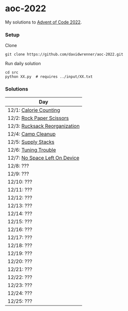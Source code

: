 # aoc-2022

My solutions to [Advent of Code 2022](https://adventofcode.com).

### Setup

Clone
```
git clone https://github.com/davidwrenner/aoc-2022.git
```

Run daily solution
```
cd src
python XX.py  # requires ../input/XX.txt
```

### Solutions

|Day|
|---|
|12/1: [Calorie Counting](src/00.py)|
|12/2: [Rock Paper Scissors](src/01.py) |
|12/3: [Rucksack Reorganization](src/02.py) |
|12/4: [Camp Cleanup](src/03.py) |
|12/5: [Supply Stacks](src/04.py) |
|12/6: [Tuning Trouble](src/05.py) |
|12/7: [No Space Left On Device](src/06.py) |
|12/8: ??? |
|12/9: ??? |
|12/10: ??? |
|12/11: ??? |
|12/12: ??? |
|12/13: ??? |
|12/14: ??? |
|12/15: ??? |
|12/16: ??? |
|12/17: ??? |
|12/18: ??? |
|12/19: ??? |
|12/20: ??? |
|12/21: ??? |
|12/22: ??? |
|12/23: ??? |
|12/24: ??? |
|12/25: ??? |
